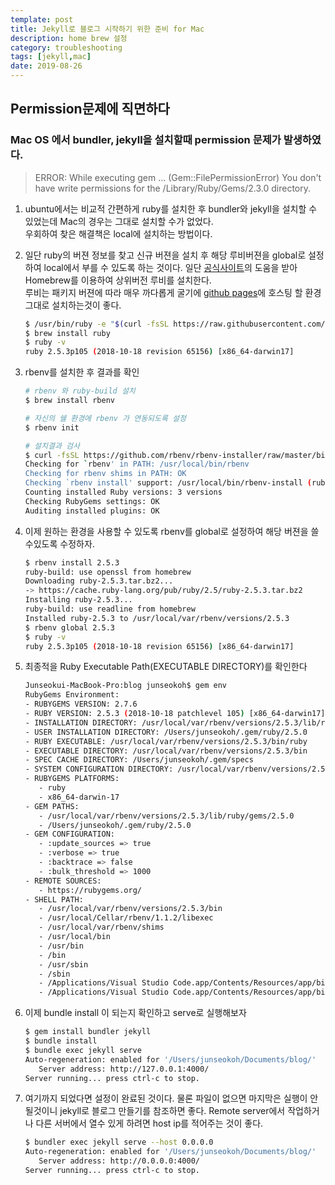 ```yaml
---
template: post
title: Jekyll로 블로그 시작하기 위한 준비 for Mac
description: home brew 설정
category: troubleshooting
tags: [jekyll,mac]
date: 2019-08-26
---
```


## Permission문제에 직면하다

### Mac OS 에서 bundler, jekyll을 설치할때 permission 문제가 발생하였다.

> ERROR:  While executing gem ... (Gem::FilePermissionError)
> You don't have write permissions for the /Library/Ruby/Gems/2.3.0  directory.

1. ubuntu에서는 비교적 간편하게 ruby를 설치한 후 bundler와 jekyll을 설치할 수 있었는데 Mac의 경우는 그대로 설치할 수가 없었다.  
우회하여 찾은 해결책은 local에 설치하는 방법이다.

2. 일단 ruby의 버젼 정보를 찾고 신규 버젼을 설치 후 해당 루비버젼을 global로 설정하여 local에서 부를 수 있도록 하는 것이다.
일단 [공식사이트](https://jekyllrb-ko.github.io/docs/installation/)의 도움을 받아 Homebrew를 이용하여 상위버전 루비를 설치한다.  
루비는 패키지 버젼에 따라 매우 까다롭게 굴기에 [github pages](https://pages.github.com/versions/)에 호스팅 할 환경 그대로 설치하는것이 좋다.

   ``` bash
   $ /usr/bin/ruby -e "$(curl -fsSL https://raw.githubusercontent.com/Homebrew/install/master/install)"
   $ brew install ruby
   $ ruby -v
   ruby 2.5.3p105 (2018-10-18 revision 65156) [x86_64-darwin17]
   ```

3. rbenv를 설치한 후 결과를 확인

   ```bash
   # rbenv 와 ruby-build 설치
   $ brew install rbenv

   # 자신의 쉘 환경에 rbenv 가 연동되도록 설정
   $ rbenv init

   # 설치결과 검사
   $ curl -fsSL https://github.com/rbenv/rbenv-installer/raw/master/bin/rbenv-doctor | bash
   Checking for `rbenv' in PATH: /usr/local/bin/rbenv
   Checking for rbenv shims in PATH: OK
   Checking `rbenv install' support: /usr/local/bin/rbenv-install (ruby-build 20190423)
   Counting installed Ruby versions: 3 versions
   Checking RubyGems settings: OK
   Auditing installed plugins: OK
   ```

4. 이제 원하는 환경을 사용할 수 있도록 rbenv를 global로 설정하여 해당 버젼을 쓸수있도록 수정하자.

   ```bash
   $ rbenv install 2.5.3
   ruby-build: use openssl from homebrew
   Downloading ruby-2.5.3.tar.bz2...
   -> https://cache.ruby-lang.org/pub/ruby/2.5/ruby-2.5.3.tar.bz2
   Installing ruby-2.5.3...
   ruby-build: use readline from homebrew
   Installed ruby-2.5.3 to /usr/local/var/rbenv/versions/2.5.3
   $ rbenv global 2.5.3
   $ ruby -v
   ruby 2.5.3p105 (2018-10-18 revision 65156) [x86_64-darwin17]
   ```

5. 최종적을 Ruby Executable Path(EXECUTABLE DIRECTORY)를 확인한다

   ```bash
   Junseokui-MacBook-Pro:blog junseokoh$ gem env
   RubyGems Environment:
   - RUBYGEMS VERSION: 2.7.6
   - RUBY VERSION: 2.5.3 (2018-10-18 patchlevel 105) [x86_64-darwin17]
   - INSTALLATION DIRECTORY: /usr/local/var/rbenv/versions/2.5.3/lib/ruby/gems/2.5.0
   - USER INSTALLATION DIRECTORY: /Users/junseokoh/.gem/ruby/2.5.0
   - RUBY EXECUTABLE: /usr/local/var/rbenv/versions/2.5.3/bin/ruby
   - EXECUTABLE DIRECTORY: /usr/local/var/rbenv/versions/2.5.3/bin
   - SPEC CACHE DIRECTORY: /Users/junseokoh/.gem/specs
   - SYSTEM CONFIGURATION DIRECTORY: /usr/local/var/rbenv/versions/2.5.3/etc
   - RUBYGEMS PLATFORMS:
      - ruby
      - x86_64-darwin-17
   - GEM PATHS:
      - /usr/local/var/rbenv/versions/2.5.3/lib/ruby/gems/2.5.0
      - /Users/junseokoh/.gem/ruby/2.5.0
   - GEM CONFIGURATION:
      - :update_sources => true
      - :verbose => true
      - :backtrace => false
      - :bulk_threshold => 1000
   - REMOTE SOURCES:
      - https://rubygems.org/
   - SHELL PATH:
      - /usr/local/var/rbenv/versions/2.5.3/bin
      - /usr/local/Cellar/rbenv/1.1.2/libexec
      - /usr/local/var/rbenv/shims
      - /usr/local/bin
      - /usr/bin
      - /bin
      - /usr/sbin
      - /sbin
      - /Applications/Visual Studio Code.app/Contents/Resources/app/bin
      - /Applications/Visual Studio Code.app/Contents/Resources/app/bin
   ```

6. 이제 bundle install 이 되는지 확인하고 serve로 실행해보자

   ```bash
   $ gem install bundler jekyll
   $ bundle install
   $ bundle exec jekyll serve
   Auto-regeneration: enabled for '/Users/junseokoh/Documents/blog/'
      Server address: http://127.0.0.1:4000/
   Server running... press ctrl-c to stop.
   ```

7. 여기까지 되었다면 설정이 완료된 것이다. 물론 파일이 없으면 마지막은 실행이 안될것이니 jekyll로 블로그 만들기를 참조하면 좋다. Remote server에서 작업하거나 다른 서버에서 열수 있게 하려면 host ip를 적어주는 것이 좋다.

   ```bash
   $ bundler exec jekyll serve --host 0.0.0.0
   Auto-regeneration: enabled for '/Users/junseokoh/Documents/blog/'
      Server address: http://0.0.0.0:4000/
   Server running... press ctrl-c to stop.
   ```
